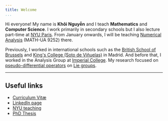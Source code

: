 ```yaml
---
title: Welcome
...
```


Hi everyone!
My name is **Khôi Nguyễn**
and I teach **Mathematics** and **Computer Science**.
I work primarily in secondary schools
but I also lecture part-time
at [NYU Paris](https://nyu.edu/paris.html).
From January onwards,
I will be teaching
[Numerical Analysis](/teaching/nyu/2023-spring-na/)
(MATH-UA 9252) there.

Previously, I worked in international schools such as
the [British School of Brussels](https://britishschool.be)
and [King's College (Soto de Viñuelas)](https://www.madrid-soto.kingscollegeschools.org/en) in Madrid.
And before that, I worked in the Analysis Group at [Imperial College](https://imperial.ac.uk).
My research focused on
[pseudo-differential operators](https://en.wikipedia.org/wiki/Pseudo-differential_operator)
on [Lie groups](https://en.wikipedia.org/wiki/Lie_group).

---

Useful links
------------

- [Curriculum Vitæ](/cv)
- [LinkedIn page](https://www.linkedin.com/in/binh-khoi-nguyen/)
- [NYU teaching](/teaching/nyu/2023-spring-na/)
- [PhD Thesis](https://spiral.imperial.ac.uk/handle/10044/1/44081)
